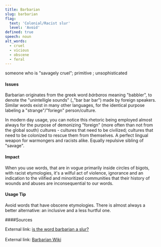 ```yaml
---
title: Barbarian
slug: barbarian
flag:
  text: 'Colonial/Racist slur'
  level: 'Avoid'
defined: true
speech: noun
alt_words:
  - cruel
  - vicious
  - obscene
  - feral
---
```

someone who is "savagely cruel"; primitive ; unsophisticated


#### Issues

Barbarian originates from the greek word *bárbaros* meaning "babbler", to denote the "unintelligle sounds" (_"bar bar bar") made by foreign speakers.
Similar words exist in many other languages, for the identical purpose labeling a "strange"/"foriegn" person/culture. 

In modern day usage, you can notice this rhetoric being employed almost always for the purpose of demonizing "foreign" (more often than not from the global south) cultures - cultures that need to be civilized;
cultures that need to be colonized to rescue them from themselves. A perfect lingual weapon for warmongers and racists alike. Equally repulsive sibling of "savage". 

#### Impact

When you use words, that are in vogue primarily inside circles of bigots, with racist etymologies, it's a wilful act of violence, ignorance and an indication to the vilified and minoritized communities that their history of wounds and abuses are inconsequential to our words. 
#### Usage Tip

Avoid words that have obscene etymologies. There is almost always a better alternative: an inclusive and a less hurtful one. 

####Sources

External link: [is the word barbarian a slur?](https://seetobehumanityearth.wordpress.com/2015/07/16/is-the-term-barbarian-a-slur/)</br>
<br/>
External link: [Barbarian Wiki](https://en.wikipedia.org/wiki/Barbarian)
```
